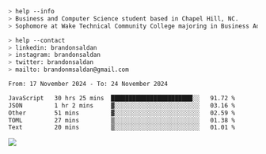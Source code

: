 ````bash
> help --info
> Business and Computer Science student based in Chapel Hill, NC.
> Sophomore at Wake Technical Community College majoring in Business Administration.
````

````bash
> help --contact
> linkedin: brandonsaldan
> instagram: brandonsaldan
> twitter: brandonsaldan
> mailto: brandonmsaldan@gmail.com
````

<!--START_SECTION:waka-->

```txt
From: 17 November 2024 - To: 24 November 2024

JavaScript   30 hrs 25 mins  ███████████████████████░░   91.72 %
JSON         1 hr 2 mins     ▓░░░░░░░░░░░░░░░░░░░░░░░░   03.16 %
Other        51 mins         ▓░░░░░░░░░░░░░░░░░░░░░░░░   02.59 %
TOML         27 mins         ▒░░░░░░░░░░░░░░░░░░░░░░░░   01.38 %
Text         20 mins         ▒░░░░░░░░░░░░░░░░░░░░░░░░   01.01 %
```

<!--END_SECTION:waka-->

![](https://komarev.com/ghpvc/?username=brandonsaldan&color=6A8AFF)
